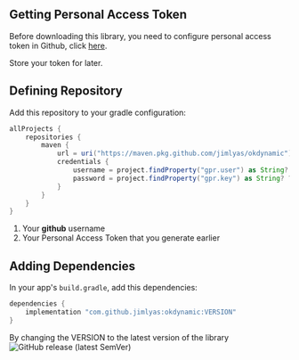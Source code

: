 ## Getting Personal Access Token

Before downloading this library, you need to configure personal access token in Github,
click [here](https://github.com/settings/tokens).

Store your token for later.

## Defining Repository

Add this repository to your gradle configuration:

```groovy title="build.gradle"
allProjects {
    repositories {
        maven {
            url = uri("https://maven.pkg.github.com/jimlyas/okdynamic")
            credentials {
                username = project.findProperty("gpr.user") as String? ?: System.getenv("USERNAME") // (1)
                password = project.findProperty("gpr.key") as String? ?: System.getenv("TOKEN") // (2)
            }
        }
    }
}
```

1. Your **github** username
2. Your Personal Access Token that you generate earlier

## Adding Dependencies

In your app's `build.gradle`, add this dependencies:

```groovy title="build.gradle"
dependencies {
    implementation "com.github.jimlyas:okdynamic:VERSION"
}
```

By changing the VERSION to the latest version of the library
![GitHub release (latest SemVer)](https://img.shields.io/github/v/release/jimlyas/okdynamic?sort=semver)